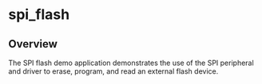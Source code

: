 # spi_flash

## Overview
The SPI flash demo application demonstrates the use of the SPI peripheral and driver to erase, program, and read an
external flash device.
